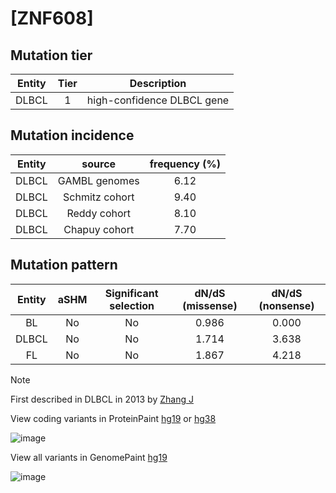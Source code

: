 # [ZNF608]

## Mutation tier

|Entity|Tier|Description               |
|:------:|:----:|--------------------------|
|DLBCL |1   |high-confidence DLBCL gene|
## Mutation incidence

|Entity|source        |frequency (%)|
|:------:|:--------------:|:-------------:|
|DLBCL |GAMBL genomes |6.12         |
|DLBCL |Schmitz cohort|9.40         |
|DLBCL |Reddy cohort  |8.10         |
|DLBCL |Chapuy cohort |7.70         |

## Mutation pattern

|Entity|aSHM|Significant selection|dN/dS (missense)|dN/dS (nonsense)|
|:------:|:----:|:---------------------:|:----------------:|:----------------:|
|BL    |No  |No                   |0.986           |0.000           |
|DLBCL |No  |No                   |1.714           |3.638           |
|FL    |No  |No                   |1.867           |4.218           |


> [!NOTE]
> First described in DLBCL in 2013 by [Zhang J](https://pubmed.ncbi.nlm.nih.gov/23292937)

View coding variants in ProteinPaint [hg19](https://www.bcgsc.ca/downloads/morinlab/GAMBL/test/genes/ZNF608_protein.html)  or [hg38](https://www.bcgsc.ca/downloads/morinlab/GAMBL/test/genes/ZNF608_protein_hg38.html)

![image](../../images/proteinpaint/ZNF608_NM_020747.svg)

View all variants in GenomePaint [hg19](https://www.bcgsc.ca/downloads/morinlab/GAMBL/test/genes/ZNF608.html)

![image](../../images/proteinpaint/ZNF608.svg)

